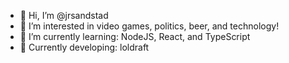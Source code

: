- 👋 Hi, I’m @jrsandstad
- 👀 I’m interested in video games, politics, beer, and technology!
- 🌱 I’m currently learning: NodeJS, React, and TypeScript
- 🔨 Currently developing: loldraft

<!---
jrsandstad/jrsandstad is a ✨ special ✨ repository because its `README.md` (this file) appears on your GitHub profile.
You can click the Preview link to take a look at your changes.
--->
